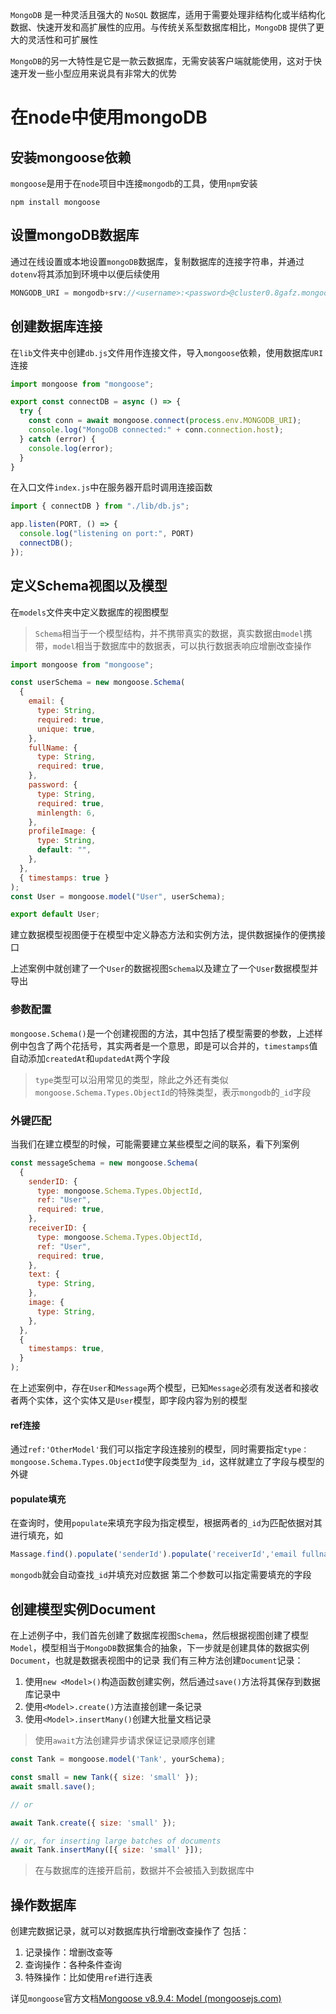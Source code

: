 `MongoDB` 是一种灵活且强大的 `NoSQL` 数据库，适用于需要处理非结构化或半结构化数据、快速开发和高扩展性的应用。与传统关系型数据库相比，`MongoDB` 提供了更大的灵活性和可扩展性

`MongoDB`的另一大特性是它是一款云数据库，无需安装客户端就能使用，这对于快速开发一些小型应用来说具有非常大的优势
# 在node中使用mongoDB
## 安装mongoose依赖
`mongoose`是用于在`node`项目中连接`mongodb`的工具，使用`npm`安装
```
npm install mongoose
```
## 设置mongoDB数据库
通过在线设置或本地设置`mongoDB`数据库，复制数据库的连接字符串，并通过`dotenv`将其添加到环境中以便后续使用
```js
MONGODB_URI = mongodb+srv://<username>:<password>@cluster0.8gafz.mongodb.net/?retryWrites=true&w=majority&appName=Cluster0
```
## 创建数据库连接
在`lib`文件夹中创建`db.js`文件用作连接文件，导入`mongoose`依赖，使用数据库`URI`连接
```js
import mongoose from "mongoose";

export const connectDB = async () => {
  try {
    const conn = await mongoose.connect(process.env.MONGODB_URI);
    console.log("MongoDB connected:" + conn.connection.host);
  } catch (error) {
    console.log(error);
  }
}
```
在入口文件`index.js`中在服务器开启时调用连接函数
```js
import { connectDB } from "./lib/db.js";

app.listen(PORT, () => {
  console.log("listening on port:", PORT)
  connectDB();
});
```
## 定义Schema视图以及模型
在`models`文件夹中定义数据库的视图模型
>`Schema`相当于一个模型结构，并不携带真实的数据，真实数据由`model`携带，`model`相当于数据库中的数据表，可以执行数据表响应增删改查操作
```js
import mongoose from "mongoose";

const userSchema = new mongoose.Schema(
  {
    email: {
      type: String,
      required: true,
      unique: true,
    },
    fullName: {
      type: String,
      required: true,
    },
    password: {
      type: String,
      required: true,
      minlength: 6,
    },
    profileImage: {
      type: String,
      default: "",
    },
  },
  { timestamps: true }
);
const User = mongoose.model("User", userSchema);

export default User;
```
建立数据模型视图便于在模型中定义静态方法和实例方法，提供数据操作的便携接口

上述案例中就创建了一个`User`的数据视图`Schema`以及建立了一个`User`数据模型并导出

### 参数配置
`mongoose.Schema()`是一个创建视图的方法，其中包括了模型需要的参数，上述样例中包含了两个花括号，其实两者是一个意思，即是可以合并的，`timestamps`值自动添加`createdAt`和`updatedAt`两个字段

>`type`类型可以沿用常见的类型，除此之外还有类似`mongoose.Schema.Types.ObjectId`的特殊类型，表示`mongodb`的`_id`字段

### 外键匹配
当我们在建立模型的时候，可能需要建立某些模型之间的联系，看下列案例
```js
const messageSchema = new mongoose.Schema(
  {
    senderID: {
      type: mongoose.Schema.Types.ObjectId,
      ref: "User",
      required: true,
    },
    receiverID: {
      type: mongoose.Schema.Types.ObjectId,
      ref: "User",
      required: true,
    },
    text: {
      type: String,
    },
    image: {
      type: String,
    },
  },
  {
    timestamps: true,
  }
);
```
在上述案例中，存在`User`和`Message`两个模型，已知`Message`必须有发送者和接收者两个实体，这个实体又是`User`模型，即字段内容为别的模型
#### ref连接
通过`ref:'OtherModel'`我们可以指定字段连接别的模型，同时需要指定`type：mongoose.Schema.Types.ObjectId`使字段类型为`_id`，这样就建立了字段与模型的外键
#### populate填充
在查询时，使用`populate`来填充字段为指定模型，根据两者的`_id`为匹配依据对其进行填充，如
```js
Massage.find().populate('senderId').populate('receiverId','email fullname')
```
`mongodb`就会自动查找`_id`并填充对应数据
第二个参数可以指定需要填充的字段

## 创建模型实例Document
在上述例子中，我们首先创建了数据库视图`Schema`，然后根据视图创建了模型`Model`，模型相当于`MongoDB`数据集合的抽象，下一步就是创建具体的数据实例`Document`，也就是数据表视图中的记录
我们有三种方法创建`Document`记录：
1. 使用`new <Model>()`构造函数创建实例，然后通过`save()`方法将其保存到数据库记录中
2. 使用`<Model>.create()`方法直接创建一条记录
3. 使用`<Model>.insertMany()`创建大批量文档记录
>使用`await`方法创建异步请求保证记录顺序创建
```js
const Tank = mongoose.model('Tank', yourSchema);

const small = new Tank({ size: 'small' });
await small.save();

// or

await Tank.create({ size: 'small' });

// or, for inserting large batches of documents
await Tank.insertMany([{ size: 'small' }]);
```
>在与数据库的连接开启前，数据并不会被插入到数据库中
## 操作数据库
创建完数据记录，就可以对数据库执行增删改查操作了
包括：
1. 记录操作：增删改查等
2. 查询操作：各种条件查询
3. 特殊操作：比如使用`ref`进行连表

详见`mongoose`官方文档[Mongoose v8.9.4: Model (mongoosejs.com)](https://mongoosejs.com/docs/api/model.html)
